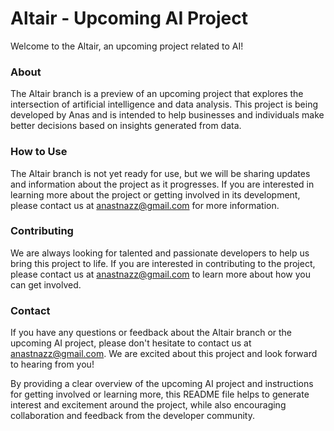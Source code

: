 # **Altair - Upcoming AI Project**
Welcome to the Altair, an upcoming project related to AI!

### **About**
The Altair branch is a preview of an upcoming project that explores the intersection of artificial intelligence and data analysis. This project is being developed by Anas and is intended to help businesses and individuals make better decisions based on insights generated from data.

### **How to Use**
The Altair branch is not yet ready for use, but we will be sharing updates and information about the project as it progresses. If you are interested in learning more about the project or getting involved in its development, please contact us at anastnazz@gmail.com for more information.

### **Contributing**
We are always looking for talented and passionate developers to help us bring this project to life. If you are interested in contributing to the project, please contact us at anastnazz@gmail.com to learn more about how you can get involved.

### **Contact**
If you have any questions or feedback about the Altair branch or the upcoming AI project, please don't hesitate to contact us at anastnazz@gmail.com. We are excited about this project and look forward to hearing from you!

By providing a clear overview of the upcoming AI project and instructions for getting involved or learning more, this README file helps to generate interest and excitement around the project, while also encouraging collaboration and feedback from the developer community.

